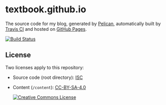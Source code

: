 textbook.github.io
==================

The source code for my blog, generated by [Pelican], automatically built by
[Travis CI][travis] and hosted on [GitHub Pages][ghp].

[![Build Status][badge]](https://travis-ci.org/textbook/textbook.github.io-source)

License
-------

Two licenses apply to this repository:

 - Source code (root directory): [ISC](./LICENSE)

 - Content (`/content`): [CC-BY-SA-4.0](./content/extra/LICENSE)

    [![Creative Commons License][license-badge]][license]

  [badge]: https://travis-ci.org/textbook/textbook.github.io-source.svg?branch=master
  [ghp]: https://pages.github.com/
  [license]: http://creativecommons.org/licenses/by-sa/4.0/
  [license-badge]: https://i.creativecommons.org/l/by-sa/4.0/88x31.png
  [pelican]: http://getpelican.com/
  [travis]: https://travis-ci.org/
